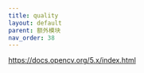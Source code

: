 ```yaml
---
title: quality
layout: default
parent: 额外模块
nav_order: 38
---
```


https://docs.opencv.org/5.x/index.html